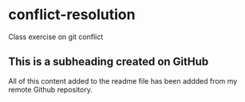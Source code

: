 # conflict-resolution
Class exercise on git conflict 
## This is a subheading created on GitHub
All of this content added to the readme file has been addded from my remote Github repository.
